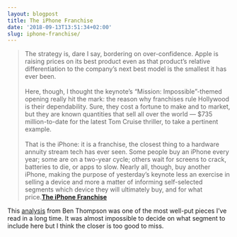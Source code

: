 ```yaml
---
layout: blogpost
title: The iPhone Franchise
date: '2018-09-13T13:51:34+02:00'
slug: iphone-franchise/
---
```

>The strategy is, dare I say, bordering on over-confidence. Apple is raising prices on its best product even as that product’s relative differentiation to the company’s next best model is the smallest it has ever been.<br /><br />Here, though, I thought the keynote’s “Mission: Impossible”-themed opening really hit the mark: the reason why franchises rule Hollywood is their dependability. Sure, they cost a fortune to make and to market, but they are known quantities that sell all over the world — $735 million-to-date for the latest Tom Cruise thriller, to take a pertinent example.<br /><br />That is the iPhone: it is a franchise, the closest thing to a hardware annuity stream tech has ever seen. Some people buy an iPhone every year; some are on a two-year cycle; others wait for screens to crack, batteries to die, or apps to slow. Nearly all, though, buy another iPhone, making the purpose of yesterday’s keynote less an exercise in selling a device and more a matter of informing self-selected segments which device they will ultimately buy, and for what price.**[The iPhone Franchise](https://stratechery.com/2018/the-iphone-franchise/)**

This [analysis](https://stratechery.com/2018/the-iphone-franchise/) from Ben Thompson was one of the most well-put pieces I’ve read in a long time. It was almost impossible to decide on what segment to include here but I think the closer is too good to miss. 

